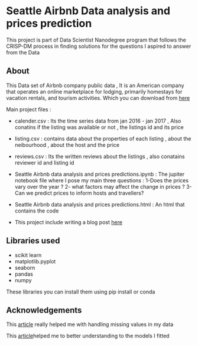 
# Seattle Airbnb Data analysis and prices prediction

This project is part of Data Scientist Nanodegree program that follows the CRISP-DM process
in finding solutions for the questions I aspired to answer from the Data


## About 
This Data set of Airbnb company public data , It  is an American company that operates
 an online marketplace for lodging, primarily homestays for vacation rentals, 
 and tourism activities. Which you can download from [here](https://www.kaggle.com/datasets/airbnb/seattle?resource=download)
 
 Main project files :
 
 - calender.csv : Its the time series data from jan 2016 - jan 2017 , Also conatins if the listing was available or not , the listings id and its price

 - listing.csv : contains data about the properties of each listing , about the neibourhood , about the host and the price

 - reviews.csv : Its the written reviews about the listings , also conatains reviewer id and listing id

 - Seattle Airbnb data analysis and prices predictions.ipynb : The jupiter notebook file where I pose my main three questions : 1-Does the prices vary over the year ? 2- what factors may affect the change in prices ?  3- Can we predict prices to inform hosts and travellers? 

 - Seattle Airbnb data analysis and prices predictions.html : An html that contains the code
 
 - This project include writing a blog post [here](https://medium.com/@memolabib57/data-analysis-for-airbnb-seattle-listings-and-prices-prediction-eb7f7866b99a)

 

## Libraries used
- scikit learn 
- matplotlib.pyplot
- seaborn 
- pandas 
- numpy

These libraries you can install them using pip install or conda 


## Acknowledgements
This [article](https://towardsdatascience.com/when-is-it-ok-to-impute-missing-values-with-a-zero-6d94b3bf1352) really helped me with handling missing values in my data

This [article](https://medium.com/@raj5287/effects-of-multi-collinearity-in-logistic-regression-svm-rf-af6766d91f1b#:~:text=Random%20Forest%20uses%20bootstrap%20sampling,different%20set%20of%20data%20points.)helped me to better understanding to the models I fitted 
